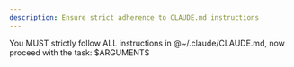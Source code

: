 ```yaml
---
description: Ensure strict adherence to CLAUDE.md instructions
---
```


You MUST strictly follow ALL instructions in @~/.claude/CLAUDE.md, now proceed with the task: $ARGUMENTS